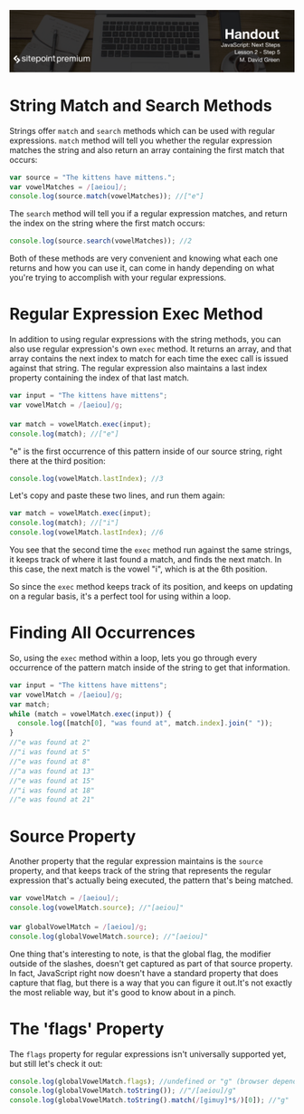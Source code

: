 ![](headings/2.5.png)

# String Match and Search Methods

Strings offer `match` and `search` methods which can be used with regular expressions. `match` method will tell you whether the regular expression matches the string and also return an array containing the first match that occurs:

```js
var source = "The kittens have mittens.";
var vowelMatches = /[aeiou]/;
console.log(source.match(vowelMatches)); //["e"]
```

The `search` method will tell you if a regular expression matches, and return the index on the string where the first match occurs:

```js
console.log(source.search(vowelMatches)); //2
```

Both of these methods are very convenient and knowing what each one returns and how you can use it, can come in handy depending on what you're trying to accomplish with your regular expressions.

# Regular Expression Exec Method

In addition to using regular expressions with the string methods, you can also use regular expression's own `exec` method. It returns an array, and that array contains the next index to match for each time the exec call is issued against that string. The regular expression also maintains a last index property containing the index of that last match.

```js
var input = "The kittens have mittens";
var vowelMatch = /[aeiou]/g;

var match = vowelMatch.exec(input);
console.log(match); //["e"]
```

"e" is the first occurrence of this pattern inside of our source string, right there at the third position:

```js
console.log(vowelMatch.lastIndex); //3 
```

Let's copy and paste these two lines, and run them again:

```js
var match = vowelMatch.exec(input);
console.log(match); //["i"]
console.log(vowelMatch.lastIndex); //6
```

You see that the second time the `exec` method run against the same strings, it keeps track of where it last found a match, and finds the next match. In this case, the next match is the vowel "i", which is at the 6th position.

So since the `exec` method keeps track of its position, and keeps on updating on a regular basis, it's a perfect tool for using within a loop.

# Finding All Occurrences

So, using the `exec` method within a loop, lets you go through every occurrence of the pattern match inside of the string to get that information.

```js
var input = "The kittens have mittens";
var vowelMatch = /[aeiou]/g;
var match;
while (match = vowelMatch.exec(input)) {
  console.log([match[0], "was found at", match.index].join(" "));
}
//"e was found at 2"
//"i was found at 5"
//"e was found at 8"
//"a was found at 13"
//"e was found at 15"
//"i was found at 18"
//"e was found at 21"
```

# Source Property

Another property that the regular expression maintains is the `source` property, and that keeps track of the string that represents the regular expression that's actually being executed, the pattern that's being matched.

```js
var vowelMatch = /[aeiou]/;
console.log(vowelMatch.source); //"[aeiou]"

var globalVowelMatch = /[aeiou]/g;
console.log(globalVowelMatch.source); //"[aeiou]"
```

One thing that's interesting to note, is that the global flag, the modifier outside of the slashes, doesn't get captured as part of that source property. In fact, JavaScript right now doesn't have a standard property that does capture that flag, but there is a way that you can figure it out.It's not exactly the most reliable way, but it's good to know about in a pinch.

# The 'flags' Property

The `flags` property for regular expressions isn't universally supported yet, but still let's check it out:

```js
console.log(globalVowelMatch.flags); //undefined or "g" (browser dependent)
console.log(globalVowelMatch.toString()); //"/[aeiou]/g"
console.log(globalVowelMatch.toString().match(/[gimuy]*$/)[0]); //"g"
```